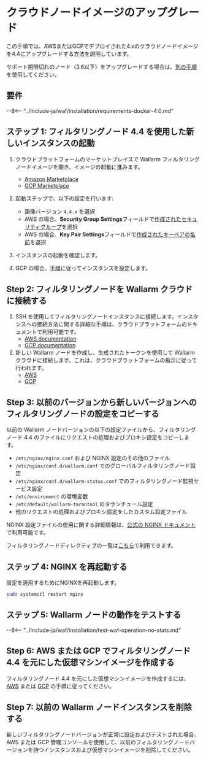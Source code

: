 [wallarm-status-instr]:             ../admin-en/configure-statistics-service.md
[memory-instr]:                     ../admin-en/configuration-guides/allocate-memory-for-waf-node.md
[waf-directives-instr]:             ../admin-en/configure-parameters-en.md
[ptrav-attack-docs]:                ../attacks-vulns-list.md#path-traversal
[attacks-in-ui-image]:              ../images/admin-guides/test-attacks-quickstart.png
[nginx-process-time-limit-docs]:    ../admin-en/configure-parameters-en.md#wallarm_process_time_limit
[nginx-process-time-limit-block-docs]:  ../admin-en/configure-parameters-en.md#wallarm_process_time_limit_block
[overlimit-res-rule-docs]:           ../user-guides/rules/configure-overlimit-res-detection.md
[graylist-docs]:                     ../user-guides/ip-lists/graylist.md
[waf-mode-instr]:                   ../admin-en/configure-wallarm-mode.md

# クラウドノードイメージのアップグレード

この手順では、AWSまたはGCPでデプロイされた4.xのクラウドノードイメージを4.4にアップグレードする方法を説明しています。

サポート期限切れのノード（3.6以下）をアップグレードする場合は、[別の手順](older-versions/cloud-image.md)を使用してください。

## 要件

--8<-- "../include-ja/waf/installation/requirements-docker-4.0.md"

## ステップ 1: フィルタリングノード 4.4 を使用した新しいインスタンスの起動

1. クラウドプラットフォームのマーケットプレイスで Wallarm フィルタリングノードイメージを開き、イメージの起動に進みます。
      * [Amazon Marketplace](https://aws.amazon.com/marketplace/pp/B073VRFXSD)
      * [GCP Marketplace](https://console.cloud.google.com/marketplace/details/wallarm-node-195710/wallarm-node)
2. 起動ステップで、以下の設定を行います:

      * 画像バージョン `4.4.x` を選択
      * AWS の場合、**Security Group Settings**フィールドで[作成されたセキュリティグループ](../admin-en/installation-ami-en.md#3-create-a-security-group)を選択
      * AWS の場合、**Key Pair Settings**フィールドで[作成されたキーペアの名前](../admin-en/installation-ami-en.md#2-create-a-pair-of-ssh-keys)を選択
3. インスタンスの起動を確認します。
4. GCP の場合、[手順](../admin-en/installation-gcp-en.md#3-configure-the-filtering-node-instance)に従ってインスタンスを設定します。

## Step 2: フィルタリングノードを Wallarm クラウドに接続する

1. SSH を使用してフィルタリングノードインスタンスに接続します。インスタンスへの接続方法に関する詳細な手順は、クラウドプラットフォームのドキュメントで利用可能です。
      * [AWS documentation](https://docs.aws.amazon.com/AWSEC2/latest/UserGuide/AccessingInstances.html)
      * [GCP documentation](https://cloud.google.com/compute/docs/instances/connecting-to-instance)
2. 新しい Wallarm ノードを作成し、生成されたトークンを使用して Wallarm クラウドに接続します。これは、クラウドプラットフォームの指示に従って行われます。
      * [AWS](../admin-en/installation-ami-en.md#6-connect-the-filtering-node-to-wallarm-cloud)
      * [GCP](../admin-en/installation-gcp-en.md#5-connect-the-filtering-node-to-wallarm-cloud)

## Step 3: 以前のバージョンから新しいバージョンへのフィルタリングノードの設定をコピーする

以前の Wallarm ノードバージョンの以下の設定ファイルから、フィルタリングノード 4.4 のファイルにリクエストの処理およびプロキシ設定をコピーします。

* `/etc/nginx/nginx.conf` および NGINX 設定のその他のファイル
* `/etc/nginx/conf.d/wallarm.conf` でのグローバルフィルタリングノード設定
* `/etc/nginx/conf.d/wallarm-status.conf` でのフィルタリングノード監視サービス設定
* `/etc/environment` の環境変数
* `/etc/default/wallarm-tarantool` のタランチュール設定
* 他のリクエストの処理およびプロキシ設定をしたカスタム設定ファイル

NGINX 設定ファイルの使用に関する詳細情報は、[公式の NGINX ドキュメント](https://nginx.org/docs/beginners_guide.html)で利用可能です。

フィルタリングノードディレクティブの一覧は[こちら](../admin-en/configure-parameters-en.md)で利用できます。

## ステップ 4: NGINX を再起動する

設定を適用するためにNGINXを再起動します。

```bash
sudo systemctl restart nginx
```

## ステップ 5: Wallarm ノードの動作をテストする

--8<-- "../include-ja/waf/installation/test-waf-operation-no-stats.md"

## Step 6: AWS または GCP でフィルタリングノード 4.4 を元にした仮想マシンイメージを作成する

フィルタリングノード 4.4 を元にした仮想マシンイメージを作成するには、[AWS](../admin-en/installation-guides/amazon-cloud/create-image.md) または [GCP](../admin-en/installation-guides/google-cloud/create-image.md) の手順に従ってください。

## Step 7: 以前の Wallarm ノードインスタンスを削除する

新しいフィルタリングノードバージョンが正常に設定およびテストされた場合、AWS または GCP 管理コンソールを使用して、以前のフィルタリングノードバージョンを持つインスタンスおよび仮想マシンイメージを削除してください。
